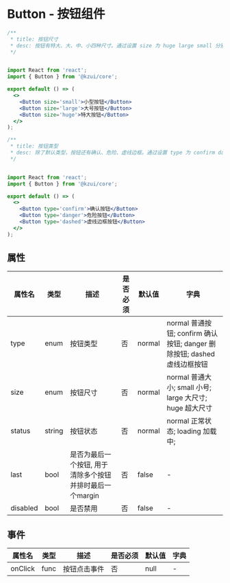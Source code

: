 # Button - 按钮组件


```jsx
/**
 * title: 按钮尺寸
 * desc: 按钮有特大、大、中、小四种尺寸。通过设置 size 为 huge large small 分别把按钮设为特大、大、小尺寸。若不设置 size，则尺寸为中。
 */


import React from 'react';
import { Button } from '@kzui/core';

export default () => (
  <>
    <Button size='small'>小型按钮</Button>
    <Button size='large'>大号按钮</Button>
    <Button size='huge'>特大按钮</Button>
  </>
);
```

```jsx
/**
 * title: 按钮类型
 * desc: 除了默认类型，按钮还有确认、危险、虚线边框。通过设置 type 为 confirm danger dashed 分别把按钮设为确认、危险、虚线边框类型。若不设置 type，则类型为普通。
 */


import React from 'react';
import { Button } from '@kzui/core';

export default () => (
  <>
    <Button type='confirm'>确认按钮</Button>
    <Button type='danger'>危险按钮</Button>
    <Button type='dashed'>虚线边框按钮</Button>
  </>
);
```


## 属性

属性名 | 类型 | 描述 | 是否必须 | 默认值 | 字典 |  
------- | ------- | ------- | ------- | ------- | ------- |
type | enum | 按钮类型 | 否 | normal | normal 普通按钮; confirm 确认按钮; danger 删除按钮; dashed 虚线边框按钮|
size | enum | 按钮尺寸 | 否 | normal | normal 普通大小; small 小号; large 大尺寸; huge 超大尺寸 |
status | string | 按钮状态 | 否 | normal | normal 正常状态; loading 加载中; |
last | bool | 是否为最后一个按钮, 用于清除多个按钮并排时最后一个margin | 否 | false | - |
disabled | bool | 是否禁用 | 否 | false | - |

## 事件
属性名 | 类型 | 描述 | 是否必须 | 默认值 | 字典 |  
------- | ------- | ------- | ------- | ------- | ------- |
onClick | func | 按钮点击事件 | 否 | null | - |
